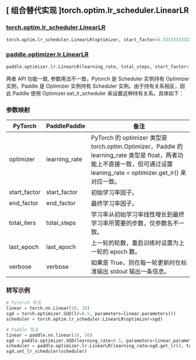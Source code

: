 ## [ 组合替代实现 ]torch.optim.lr_scheduler.LinearLR

### [torch.optim.lr_scheduler.LinearLR](https://pytorch.org/docs/stable/generated/torch.optim.lr_scheduler.LinearLR.html)

```python
torch.optim.lr_scheduler.LinearLR(optimizer, start_factor=0.3333333333333333, end_factor=1.0, total_iters=5, last_epoch=-1, verbose=False)
```

### [paddle.optimizer.lr.LinearLR](https://www.paddlepaddle.org.cn/documentation/docs/zh/develop/api/paddle/optimizer/lr/LinearLR_cn.html#linearlr)

```python
paddle.optimizer.lr.LinearLR(learning_rate, total_steps, start_factor=1. / 3, end_factor=1.0, last_epoch=- 1, verbose=False)
```

两者 API 功能一致, 参数用法不一致，Pytorch 是 Scheduler 实例持有 Optimizer 实例，Paddle 是 Optimizer 实例持有 Scheduler 实例。由于持有关系相反，因此 Paddle 使用 Optimizer.set_lr_scheduler 来设置这种持有关系。具体如下：

### 参数映射

| PyTorch      | PaddlePaddle  | 备注                                                                                                                                                                       |
| ------------ | ------------- | -------------------------------------------------------------------------------------------------------------------------------------------------------------------------- |
| optimizer    | learning_rate | PyTorch 的 optimizer 类型是 torch.optim.Optimizer，Paddle 的 learning_rate 类型是 float，两者功能上不直接一致，但可通过设置 leaning_rate = optimizer.get_lr() 来对应一致。 |
| start_factor | start_factor  | 初始学习率因子。                                                                                                                                                           |
| end_factor   | end_factor    | 最终学习率因子。                                                                                                                                                           |
| total_iters  | total_steps   | 学习率从初始学习率线性增长到最终学习率所需要的步数，仅参数名不一致。                                                                                                       |
| last_epoch   | last_epoch    | 上一轮的轮数，重启训练时设置为上一轮的 epoch 数。                                                                                                                          |
| verbose      | verbose       | 如果是 True，则在每一轮更新时在标准输出 stdout 输出一条信息。                                                                                                              |

### 转写示例

```python
# Pytorch 写法
linear = torch.nn.Linear(10, 10)
sgd = torch.optimizer.SGD(lr=0.5, parameters=linear.parameters())
scheduler = torch.optim.lr_scheduler.LinearLR(optimizer=sgd)

# Paddle 写法
linear = paddle.nn.linear(10, 10)
sgd = paddle.optimizer.SGD(learning_rate=0.5, parameters=linear.parameters())
scheduler = paddle.optimizer.lr.LinearLR(learning_rate=sgd.get_lr(), total_steps=5)
sgd.set_lr_scheduler(scheduler)
```
